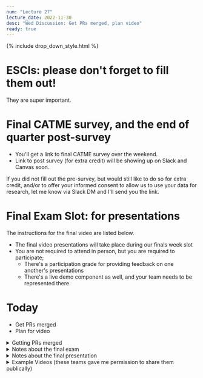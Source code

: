 ```yaml
---
num: "Lecture 27"
lecture_date: 2022-11-30
desc: "Wed Discussion: Get PRs merged, plan video"
ready: true
---
```


{% include drop_down_style.html %}


# ESCIs: please don't forget to fill them out!

They are super important.

# Final CATME survey, and the end of quarter post-survey

* You'll get a link to final CATME survey over the weekend.
* Link to post survey (for extra credit) will be showing up on Slack and Canvas soon.

If you did not fill out the pre-survey, but would still like to do so for extra credit, 
and/or to offer your informed consent to allow us to use your data for research,
let me know via Slack DM and I'll send you the link.

# Final Exam Slot: for presentations

The instructions for the final video are listed below.
* The final video presentations will take place during our finals week slot
* You are not required to attend in person, but you are required to participate;
  - There's a participation grade for providing feedback on one another's presentations
  - There's a live demo component as well, and your team needs to be represented there.

# Today

* Get PRs merged
* Plan for video



<details>
<summary>
Getting PRs merged
</summary>

# Getting PRs merged

  
Let me encourage you to take the PR that's at the head of the queue (i.e. the oldest one for your team), and if it's in a mergeable state (i.e. passing CI/CD, has peer code review, no outstanding changes requested) then deploy it to your QA branch, with a post like this one:

```
Deploying: sheila-pr-37-add-cow-death-controller
PR https://github.com/ucsb-cs156-f22/f22-6pm-happycows/pull/62
on QAs site; https://dashboard.heroku.com/apps/f22-6pm-4-happycows-qa
Build Progress: https://dashboard.heroku.com/apps/f22-6pm-4-happycows-qa/activity/builds/c122de5b-20a5-4841-94c9-0621b7d51d1a
```

Like this: 

<img width="576" alt="image" src="https://user-images.githubusercontent.com/1119017/171724637-deb8cb25-d881-45f5-9199-fbea38e9d800.png">

That will help speed things along, because the PR that's "next up" to merged will be identified for us, and already deployed to the QA site.

# Merge Conflicts

Also, periodically, go through your PR queue (there's a link on each team's slack channel for convenience), and look at each PR for your team.  If you see this, then there are merge conflicts.

<img width="988" alt="image" src="https://user-images.githubusercontent.com/1119017/171724762-5b3c801b-7315-49d3-8239-57d998e5a04d.png">


If you can, fix them yourself.  If you can't then mark the PR with the "merge conflicts" label, and ping the person on your team that can fix them.

# Out of date branches

If you see this:

<img width="994" alt="image" src="https://user-images.githubusercontent.com/1119017/171724954-b2e17c17-003a-4468-982d-6446dd0c266c.png">

Then click to update the branch:

<img width="253" alt="image" src="https://user-images.githubusercontent.com/1119017/171724999-e2d9d075-ace0-41e3-974b-4bc2d600cb83.png">


All of this will help all of us get done with this final project (and the grading thereof) much more quickly!

</details>
  


<details>
<summary>
Notes about the final exam
</summary>
  
  
# Notes about the final exam
  
The final exam will be an online take home exam, and will be mainly high level questions about the process of software development that you learned in team01, team02, team03 and team04.

There may be questions about any of the following.  If you've been paying attention all along, you shouldn't really need to "cram".  The answers should be pretty much in your knowledge base already.

* Agile processes, e.g. standups, retrospectives, the role of a product owner/manager
* GitHub tools and their interaction with Agile processes: using feature branches, issues, Kanban board, Pull requests, code review
* General Web Development concepts, e.g.: Backend vs. Frontend
* Some Spring Boot specifics: controllers, services, use of Swagger
* Some React specifics: components, use of Storybook
* Testing in general: unit testing, test coverage, mutation testing
* Spring Boot Testing: Role of JUnit, Jacoco, Pitest, Mocking and Stubbing
* React Testing: role of jest, and Stryker
* Using third party APIs and representing data with JSON (as we did in team01, and later phases as well.)

I'll be asking questions about these topics that I think are the type you might be asked as a job interview.  So if you study, study the way you would for a job interview.

# Please do not collaborate on your exam answers.

* Identical text is unlikely to occur if each of you is working indepenently and writing in your own words.
* If you are copying/pasting text from an online source (e.g. to explain what a retrospective is) be sure that you use "quotation marks" around direct quotations, and **cite your source.**
  
  Otherwise, you are liable to end up triggering the suspicion of academic dishonesty because of the similarity of your text to someone else that happens to be
  using the same source.
  
  Also: relying too much on direct quotes rather than putting things in your own words may result in lower grades; if you have to quote others too much, 
  it suggests that you have not really internalized the content, but have to rely on others understanding.  So use direct quotes sparingly, if at all; try instead
  to answer in your own words.
  
 
Academic integrity investigations are unpleasant for everyone, and they don't help anyone learn. 

I really dont want to spend my time on those, so please don't create conditions where I have to do that.

Work independently, and let your learning speak for itself.

# Clarity and consiseness counts

* Small grammar / spelling errors may or may not be penalized; if an interviewer would be confused by the answer, or have some doubt as to your understanding,
  then they count.   If there is no doubt about your understanding, I'm liable to be more lenient.
* Make sure your answers are clear and understandable.
* Do not just do an information dump of everything you know about the topic, or everything you can possibly find online about the topic.  An employer wants someone to answer
* their question, and they also want someone that makes good use of their time.  Don't waste the interviewer's time.

</details>

<details>
<summary>
Notes about the final presentation
</summary>

# Notes about the final presentation

The final presentation should be a team effort, and should highlight all of the PRs that got merged into the main branch.

Limit your presentation to five minutes.

For full credit: 
* Make a video of between 5-8 minutes (see guidelines below) and submit the link on Gauchospace.
* If you don't have a video ready by the deadline, you may present live, but the presentation will have a 5% penalty applied (note that live demos also
  tend to be a bit more risky).

Highlight the work *from an end user perspective first*.

That is:
* The best thing is to show how an end user would use the feature
* The next best thing is to show either a front or backend component in isolation, for example:
  - If there is a front end component that is not active in the app yet, you can show it in Storybook
  - If there is a backend API, but the functionality isn't available in the user interface yet, you can demo it in Swagger.
* Show internals of code only after explaining the user facing functions, and even then, only if you have left over time.

  
# Instructions for your video:

Here's a tutorial [video on making demo videos from CS48 S20](https://youtu.be/k0Je8ASh4jo) (Video inception)

Based on the experience of CS48 students, **pre-recording is strongly recommended**.  You will *know for sure* in advance whether the
demo is successful, and whether or not you've hit the target length of 5-8 minutes.

Your video should be 5 to 8 minutes long, and cover these points:

* First, mention the names of the members of the team, and introduce the person narrating the video.  
  - It is ok if all the team members appear in the video.  It is also ok if only one person narrates the video on behalf of the team.
* Second, go through each of the features that your team worked on that were merged into `main`
  - Only demo the features that were merged into `main`
  - Focus in this part of the video on demoing the features from a *user perspective*, not on the technical details of how they were implemented.
* Next, if there is time remaining to reach the 5-10 minute mark, you may briefly cover any technical and/or non-technical challenges your team faced
  - You don't have to cover everything.  
  - You don't really even have to include this part if your demo already hits the 5-10 minute range.
  - If you do include this part, focus on the items that you think would be interesting to the audience (fellow students in CS156 F22, and the staff of CS156 F22). 
  - Possible items to include
    - Particularly interesting technical details of what you had to write in the code
    - Challenges in testing
    - Challenges in team communication and organization, and what you did to overcome those
* Optional: at the end, if you like, you may thank anyone that was particularly helpful to the team from the staff (TAs and LAs, or students from other teams). 
  - Please don't include thanks to me (Prof. Conrad) in the video; I don't want this to be an exercise in brown-nosing.
  - If you do want to express gratitude, feel free to share your thoughts with me on the Slack, by email, etc.  

Please then also poll your team members and let me know your thoughts about the privacy of your final demo video:
* public, available to anyone that is interested in the app and the course
* unlisted, but ok to make it available to future CMPSC 156 students (as an example, and to orient them to the app and the course)
* unlisted, and only shown once for this team's final demo, and to course staff 

</details>


<details>
<summary>
Example Videos (these teams gave me permission to share them publically)
</summary>
  
  
* [s22-4pm-1 courses](https://www.youtube.com/watch?v=aRSIdiHSZOI)
* [s22-4pm-2 courses](https://drive.google.com/file/d/1TtjZmlN3W9fAiQS0brLsyMw5KE_ix0Oi/view)
* [s22-4pm-3 happycows](https://www.youtube.com/watch?v=U5l8mp6F3OU)
* [s22-4pm-4 happycows](https://www.youtube.com/watch?v=CTqyYt5ob4c)
* [s22-5pm-2 courses](https://drive.google.com/file/d/17KYDvB2EDmShv2Gr1Ux-rf1917Lw6AHJ/view)
* [s22-5pm-3 happycows](https://drive.google.com/file/d/1WHxpYGr9UQYEQFUomv9NpUXZ5MkwvHXL/view)
* [s22-6pm-1 courses](https://www.youtube.com/watch?v=v3rP1a6yf9A)
  
* [W22-7pm-1 courses](https://drive.google.com/file/d/1i_lIyzWLFyUkyDSHmsumgim1HsPp35u9/view?usp=sharing)
* [W22-6pm-2 courses](https://youtu.be/g3xrcSSBOGs)
* [W22-5pm-2 courses](https://www.youtube.com/watch?v=OYj6NVf9-ls)
* [W22-7pm-3 HappyCows](https://youtu.be/RJ8Tf_xfN9E)
  
</details>
